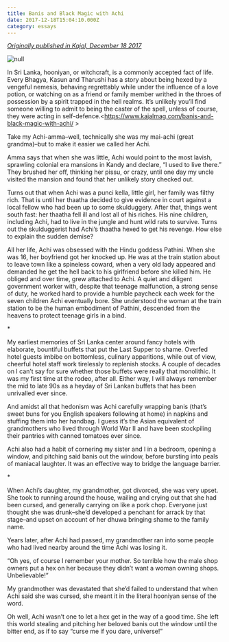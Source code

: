 ```yaml
---
title: Banis and Black Magic with Achi
date: 2017-12-18T15:04:10.000Z
category: essays
---
```

[_Originally published in Kajal, December 18 2017_](https://www.kajalmag.com/banis-and-black-magic-with-achi/)

![null](/img/screen-shot-2017-12-18-at-12.49.41-pm-e1513623979462.png)

In Sri Lanka, hooniyan, or witchcraft, is a commonly accepted fact of life. Every Bhagya, Kasun and Tharushi has a story about being hexed by a vengeful nemesis, behaving regrettably while under the influence of a love potion, or watching on as a friend or family member writhed in the throes of possession by a spirit trapped in the hell realms. It’s unlikely you’ll find someone willing to admit to being the caster of the spell, unless of course, they were acting in self-defence.<https://www.kajalmag.com/banis-and-black-magic-with-achi/ >

Take my Achi-amma–well, technically she was my mai-achi (great grandma)–but to make it easier we called her Achi.

Amma says that when she was little, Achi would point to the most lavish, sprawling colonial era mansions in Kandy and declare, “I used to live there.” They brushed her off, thinking her pissu, or crazy, until one day my uncle visited the mansion and found that her unlikely story checked out.

Turns out that when Achi was a punci kella, little girl, her family was filthy rich. That is until her thaatha decided to give evidence in court against a local fellow who had been up to some skulduggery. After that, things went south fast: her thaatha fell ill and lost all of his riches. His nine children, including Achi, had to live in the jungle and hunt wild rats to survive. Turns out the skulduggerist had Achi’s thaatha hexed to get his revenge. How else to explain the sudden demise?

All her life, Achi was obsessed with the Hindu goddess Pathini. When she was 16, her boyfriend got her knocked up. He was at the train station about to leave town like a spineless coward, when a very old lady appeared and demanded he get the hell back to his girlfriend before she killed him. He obliged and over time, grew attached to Achi. A quiet and diligent government worker with, despite that teenage malfunction, a strong sense of duty, he worked hard to provide a humble paycheck each week for the seven children Achi eventually bore. She understood the woman at the train station to be the human embodiment of Pathini, descended from the heavens to protect teenage girls in a bind.

\*

My earliest memories of Sri Lanka center around fancy hotels with elaborate, bountiful buffets that put the Last Supper to shame. Overfed hotel guests imbibe on bottomless, culinary apparitions, while out of view, cheerful hotel staff work tirelessly to replenish stocks. A couple of decades on I can’t say for sure whether those buffets were really that monolithic. It was my first time at the rodeo, after all. Either way, I will always remember the mid to late 90s as a heyday of Sri Lankan buffets that has been unrivalled ever since.

And amidst all that hedonism was Achi carefully wrapping banis (that’s sweet buns for you English speakers following at home) in napkins and stuffing them into her handbag. I guess it’s the Asian equivalent of grandmothers who lived through World War II and have been stockpiling their pantries with canned tomatoes ever since.

Achi also had a habit of cornering my sister and I in a bedroom, opening a window, and pitching said banis out the window, before bursting into peals of maniacal laughter. It was an effective way to bridge the language barrier.

\*

When Achi’s daughter, my grandmother, got divorced, she was very upset. She took to running around the house, wailing and crying out that she had been cursed, and generally carrying on like a pork chop. Everyone just thought she was drunk–she’d developed a penchant for arrack by that stage–and upset on account of her dhuwa bringing shame to the family name.

Years later, after Achi had passed, my grandmother ran into some people who had lived nearby around the time Achi was losing it.

“Oh yes, of course I remember your mother. So terrible how the male shop owners put a hex on her because they didn’t want a woman owning shops. Unbelievable!”

My grandmother was devastated that she’d failed to understand that when Achi said she was cursed, she meant it in the literal hooniyan sense of the word.

Oh well, Achi wasn’t one to let a hex get in the way of a good time. She left this world stealing and pitching her beloved banis out the window until the bitter end, as if to say “curse me if you dare, universe!”
